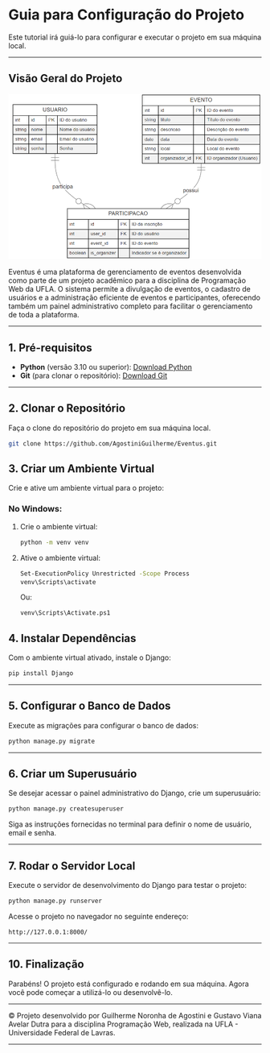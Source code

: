 # **Guia para Configuração do Projeto**

Este tutorial irá guiá-lo para configurar e executar o projeto em sua máquina local.

---

## **Visão Geral do Projeto**

![BD Eventus](imagens/eventus.png)

Eventus é uma plataforma de gerenciamento de eventos desenvolvida como parte de um projeto acadêmico para a disciplina de Programação Web da UFLA. O sistema permite a divulgação de eventos, o cadastro de usuários e a administração eficiente de eventos e participantes, oferecendo também um painel administrativo completo para facilitar o gerenciamento de toda a plataforma.

---

## **1. Pré-requisitos**

- **Python** (versão 3.10 ou superior): [Download Python](https://www.python.org/downloads/)
- **Git** (para clonar o repositório): [Download Git](https://git-scm.com/)

---

## **2. Clonar o Repositório**

Faça o clone do repositório do projeto em sua máquina local.
```bash
git clone https://github.com/AgostiniGuilherme/Eventus.git
   ```

## **3. Criar um Ambiente Virtual**

Crie e ative um ambiente virtual para o projeto:

### **No Windows**:
1. Crie o ambiente virtual:
   ```bash
   python -m venv venv
   ```

2. Ative o ambiente virtual:
   ```bash
   Set-ExecutionPolicy Unrestricted -Scope Process
   venv\Scripts\activate
   ```

   Ou:
    ```bash
   venv\Scripts\Activate.ps1  
   ```


## **4. Instalar Dependências**

Com o ambiente virtual ativado, instale o Django:

```bash
pip install Django
```

---

## **5. Configurar o Banco de Dados**

Execute as migrações para configurar o banco de dados:

```bash
python manage.py migrate
```

---

## **6. Criar um Superusuário**

Se desejar acessar o painel administrativo do Django, crie um superusuário:

```bash
python manage.py createsuperuser
```

Siga as instruções fornecidas no terminal para definir o nome de usuário, email e senha.

---

## **7. Rodar o Servidor Local**

Execute o servidor de desenvolvimento do Django para testar o projeto:

```bash
python manage.py runserver
```

Acesse o projeto no navegador no seguinte endereço:
```
http://127.0.0.1:8000/
```

---

## **10. Finalização**

Parabéns! O projeto está configurado e rodando em sua máquina. Agora você pode começar a utilizá-lo ou desenvolvê-lo.

---

© Projeto desenvolvido por Guilherme Noronha de Agostini e Gustavo Viana Avelar Dutra para a disciplina Programação Web, realizada na UFLA - Universidade Federal de Lavras.

---
